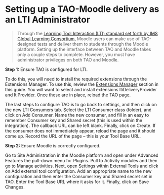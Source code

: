 # Setting up a TAO-Moodle delivery as an LTI Administrator

>Through the [Learning Tool Interaction (LTI) standard set forth by IMS Global Learning Consortium](http://developers.imsglobal.org/), Moodle users can make use of TAO-designed tests and deliver them to students through the Moodle platform. Setting up the interface between TAO and Moodle takes only a couple steps to complete. However, you must have administrator privileges on both TAO and Moodle.

**Step 1:** Ensure TAO is configured for LTI.

To do this, you will need to install the required extensions through the Extensions Manager. To use this, review the [Extensions Manager](../advanced-features/add-an-extension.md) section in this guide. You will want to select and install extensions ltiDeliveryProvider and ltiProvider. Once these are in place, reload the TAO page.

The last steps to configure TAO is to go back to settings, and then click on the new LTI Consumers tab. Select the LTI Consumer class (folder), and click on Add Consumer. Name the new consumer, and fill in an easy to remember Consumer key and Shared secret (this is used within the integration). The callback URL can be left blank. Finally, click on Create. If the consumer does not immediately appear, reload the page and it should come up. Record the URL of the page – this is your Tool Base URL.

**Step 2:** Ensure Moodle is correctly configured.

Go to Site Administration in the Moodle platform and open under Advanced Features the pull-down menu for Plugins. Pull to Activity modules and then go to Manage activities. Next, open Settings within External Tools and click on Add external tool configuration. Add an appropriate name to the new configuration and then enter the Consumer key and Shared secret set in TAO. Enter the Tool Base URL where it asks for it. Finally, click on Save Changes.